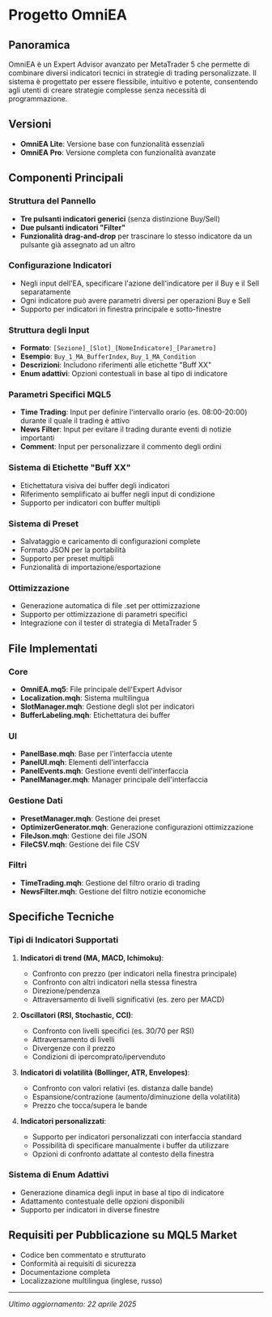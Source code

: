 # Progetto OmniEA

## Panoramica
OmniEA è un Expert Advisor avanzato per MetaTrader 5 che permette di combinare diversi indicatori tecnici in strategie di trading personalizzate. Il sistema è progettato per essere flessibile, intuitivo e potente, consentendo agli utenti di creare strategie complesse senza necessità di programmazione.

## Versioni
- **OmniEA Lite**: Versione base con funzionalità essenziali
- **OmniEA Pro**: Versione completa con funzionalità avanzate

## Componenti Principali

### Struttura del Pannello
- **Tre pulsanti indicatori generici** (senza distinzione Buy/Sell)
- **Due pulsanti indicatori "Filter"**
- **Funzionalità drag-and-drop** per trascinare lo stesso indicatore da un pulsante già assegnato ad un altro

### Configurazione Indicatori
- Negli input dell'EA, specificare l'azione dell'indicatore per il Buy e il Sell separatamente
- Ogni indicatore può avere parametri diversi per operazioni Buy e Sell
- Supporto per indicatori in finestra principale e sotto-finestre

### Struttura degli Input
- **Formato**: `[Sezione]_[Slot]_[NomeIndicatore]_[Parametro]`
- **Esempio**: `Buy_1_MA_BufferIndex`, `Buy_1_MA_Condition`
- **Descrizioni**: Includono riferimenti alle etichette "Buff XX"
- **Enum adattivi**: Opzioni contestuali in base al tipo di indicatore

### Parametri Specifici MQL5
- **Time Trading**: Input per definire l'intervallo orario (es. 08:00-20:00) durante il quale il trading è attivo
- **News Filter**: Input per evitare il trading durante eventi di notizie importanti
- **Comment**: Input per personalizzare il commento degli ordini

### Sistema di Etichette "Buff XX"
- Etichettatura visiva dei buffer degli indicatori
- Riferimento semplificato ai buffer negli input di condizione
- Supporto per indicatori con buffer multipli

### Sistema di Preset
- Salvataggio e caricamento di configurazioni complete
- Formato JSON per la portabilità
- Supporto per preset multipli
- Funzionalità di importazione/esportazione

### Ottimizzazione
- Generazione automatica di file .set per ottimizzazione
- Supporto per ottimizzazione di parametri specifici
- Integrazione con il tester di strategia di MetaTrader 5

## File Implementati

### Core
- **OmniEA.mq5**: File principale dell'Expert Advisor
- **Localization.mqh**: Sistema multilingua
- **SlotManager.mqh**: Gestione degli slot per indicatori
- **BufferLabeling.mqh**: Etichettatura dei buffer

### UI
- **PanelBase.mqh**: Base per l'interfaccia utente
- **PanelUI.mqh**: Elementi dell'interfaccia
- **PanelEvents.mqh**: Gestione eventi dell'interfaccia
- **PanelManager.mqh**: Manager principale dell'interfaccia

### Gestione Dati
- **PresetManager.mqh**: Gestione dei preset
- **OptimizerGenerator.mqh**: Generazione configurazioni ottimizzazione
- **FileJson.mqh**: Gestione dei file JSON
- **FileCSV.mqh**: Gestione dei file CSV

### Filtri
- **TimeTrading.mqh**: Gestione del filtro orario di trading
- **NewsFilter.mqh**: Gestione del filtro notizie economiche

## Specifiche Tecniche

### Tipi di Indicatori Supportati
1. **Indicatori di trend (MA, MACD, Ichimoku)**:
   - Confronto con prezzo (per indicatori nella finestra principale)
   - Confronto con altri indicatori nella stessa finestra
   - Direzione/pendenza
   - Attraversamento di livelli significativi (es. zero per MACD)

2. **Oscillatori (RSI, Stochastic, CCI)**:
   - Confronto con livelli specifici (es. 30/70 per RSI)
   - Attraversamento di livelli
   - Divergenze con il prezzo
   - Condizioni di ipercomprato/ipervenduto

3. **Indicatori di volatilità (Bollinger, ATR, Envelopes)**:
   - Confronto con valori relativi (es. distanza dalle bande)
   - Espansione/contrazione (aumento/diminuzione della volatilità)
   - Prezzo che tocca/supera le bande

4. **Indicatori personalizzati**:
   - Supporto per indicatori personalizzati con interfaccia standard
   - Possibilità di specificare manualmente i buffer da utilizzare
   - Opzioni di confronto adattate al contesto della finestra

### Sistema di Enum Adattivi
- Generazione dinamica degli input in base al tipo di indicatore
- Adattamento contestuale delle opzioni disponibili
- Supporto per indicatori in diverse finestre

## Requisiti per Pubblicazione su MQL5 Market
- Codice ben commentato e strutturato
- Conformità ai requisiti di sicurezza
- Documentazione completa
- Localizzazione multilingua (inglese, russo)

---

*Ultimo aggiornamento: 22 aprile 2025*
